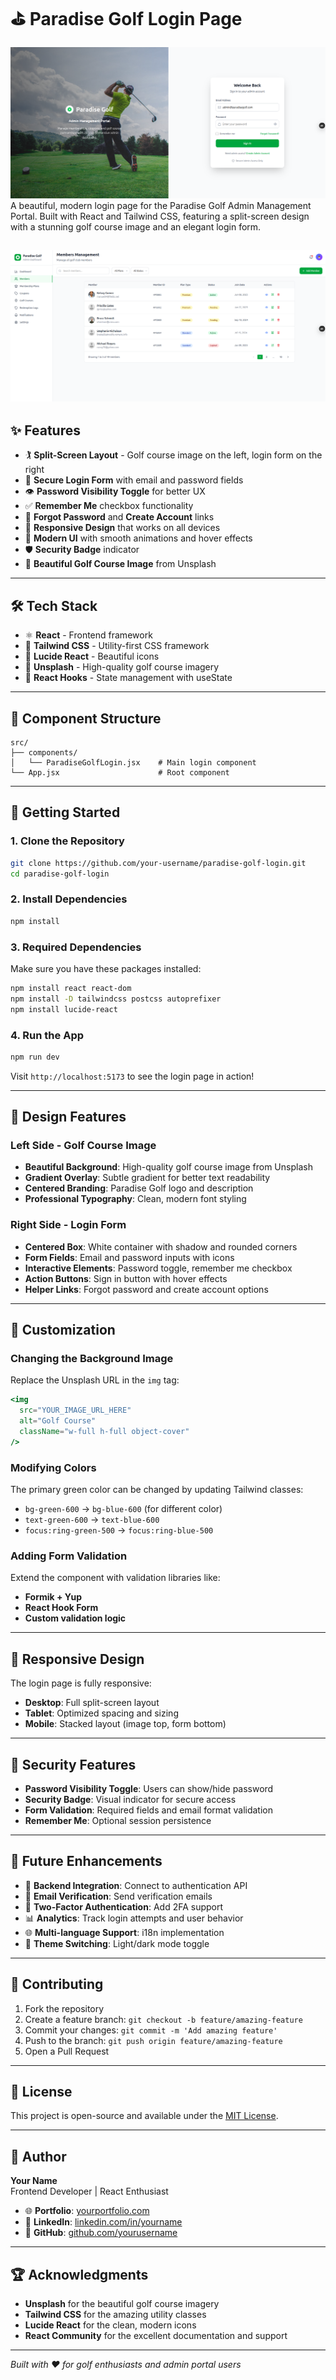 # ⛳ Paradise Golf Login Page

![Login Preview](./src/assets/sreenshot1.png)
A beautiful, modern login page for the Paradise Golf Admin Management Portal. Built with React and Tailwind CSS, featuring a split-screen design with a stunning golf course image and an elegant login form.

![Dashboard Preview](./src/assets/screenshot2.png)
---

## ✨ Features

- 🏌️ **Split-Screen Layout** - Golf course image on the left, login form on the right
- 🔐 **Secure Login Form** with email and password fields
- 👁️ **Password Visibility Toggle** for better UX
- ✅ **Remember Me** checkbox functionality
- 🔗 **Forgot Password** and **Create Account** links
- 📱 **Responsive Design** that works on all devices
- 🎨 **Modern UI** with smooth animations and hover effects
- 🛡️ **Security Badge** indicator
- 🌅 **Beautiful Golf Course Image** from Unsplash

---

## 🛠️ Tech Stack

- ⚛️ **React** - Frontend framework
- 💨 **Tailwind CSS** - Utility-first CSS framework
- 🎯 **Lucide React** - Beautiful icons
- 📸 **Unsplash** - High-quality golf course imagery
- 🧩 **React Hooks** - State management with useState

---

## 🧱 Component Structure

```
src/
├── components/
│   └── ParadiseGolfLogin.jsx    # Main login component
└── App.jsx                      # Root component
```

---

## 🚀 Getting Started

### 1. Clone the Repository
```bash
git clone https://github.com/your-username/paradise-golf-login.git
cd paradise-golf-login
```

### 2. Install Dependencies
```bash
npm install
```

### 3. Required Dependencies
Make sure you have these packages installed:
```bash
npm install react react-dom
npm install -D tailwindcss postcss autoprefixer
npm install lucide-react
```

### 4. Run the App
```bash
npm run dev
```

Visit `http://localhost:5173` to see the login page in action!

---

## 🎨 Design Features

### Left Side - Golf Course Image
- **Beautiful Background**: High-quality golf course image from Unsplash
- **Gradient Overlay**: Subtle gradient for better text readability
- **Centered Branding**: Paradise Golf logo and description
- **Professional Typography**: Clean, modern font styling

### Right Side - Login Form
- **Centered Box**: White container with shadow and rounded corners
- **Form Fields**: Email and password inputs with icons
- **Interactive Elements**: Password toggle, remember me checkbox
- **Action Buttons**: Sign in button with hover effects
- **Helper Links**: Forgot password and create account options

---

## 🔧 Customization

### Changing the Background Image
Replace the Unsplash URL in the `img` tag:
```jsx
<img 
  src="YOUR_IMAGE_URL_HERE"
  alt="Golf Course"
  className="w-full h-full object-cover"
/>
```

### Modifying Colors
The primary green color can be changed by updating Tailwind classes:
- `bg-green-600` → `bg-blue-600` (for different color)
- `text-green-600` → `text-blue-600`
- `focus:ring-green-500` → `focus:ring-blue-500`

### Adding Form Validation
Extend the component with validation libraries like:
- **Formik + Yup**
- **React Hook Form**
- **Custom validation logic**

---

## 📱 Responsive Design

The login page is fully responsive:
- **Desktop**: Full split-screen layout
- **Tablet**: Optimized spacing and sizing
- **Mobile**: Stacked layout (image top, form bottom)

---

## 🔐 Security Features

- **Password Visibility Toggle**: Users can show/hide password
- **Security Badge**: Visual indicator for secure access
- **Form Validation**: Required fields and email format validation
- **Remember Me**: Optional session persistence

---

## 🎯 Future Enhancements

- 🔄 **Backend Integration**: Connect to authentication API
- 📧 **Email Verification**: Send verification emails
- 🔐 **Two-Factor Authentication**: Add 2FA support
- 📊 **Analytics**: Track login attempts and user behavior
- 🌐 **Multi-language Support**: i18n implementation
- 🎨 **Theme Switching**: Light/dark mode toggle

---

## 🤝 Contributing

1. Fork the repository
2. Create a feature branch: `git checkout -b feature/amazing-feature`
3. Commit your changes: `git commit -m 'Add amazing feature'`
4. Push to the branch: `git push origin feature/amazing-feature`
5. Open a Pull Request

---

## 📄 License

This project is open-source and available under the [MIT License](LICENSE).

---

## 🙌 Author

**Your Name**  
Frontend Developer | React Enthusiast

- 🌐 **Portfolio**: [yourportfolio.com](https://yourportfolio.com)
- 💼 **LinkedIn**: [linkedin.com/in/yourname](https://linkedin.com/in/yourname)
- 🐙 **GitHub**: [github.com/yourusername](https://github.com/yourusername)

---

## 🏆 Acknowledgments

- **Unsplash** for the beautiful golf course imagery
- **Tailwind CSS** for the amazing utility classes
- **Lucide React** for the clean, modern icons
- **React Community** for the excellent documentation and support

---

*Built with ❤️ for golf enthusiasts and admin portal users*
